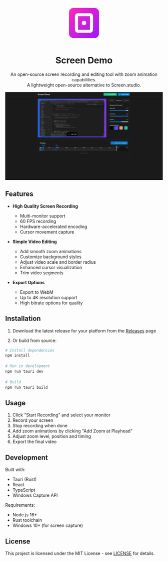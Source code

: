 <div align="center">
  <img src="src/assets/logo.svg" alt="Screen Demo Logo" width="120" height="120" />
  <h1>Screen Demo</h1>
  <p>An open-source screen recording and editing tool with zoom animation capabilities.<br/>A lightweight open-source alternative to Screen.studio.</p>
</div>

![Demo Screenshot](public/screenshot.png)

## Features

- **High Quality Screen Recording**
  - Multi-monitor support
  - 60 FPS recording
  - Hardware-accelerated encoding
  - Cursor movement capture

- **Simple Video Editing**
  - Add smooth zoom animations
  - Customize background styles
  - Adjust video scale and border radius
  - Enhanced cursor visualization
  - Trim video segments

- **Export Options** 
  - Export to WebM
  - Up to 4K resolution support
  - High bitrate options for quality

## Installation

1. Download the latest release for your platform from the [Releases](https://github.com/njraladdin/screen-demo/releases) page

2. Or build from source:
```bash
# Install dependencies
npm install

# Run in development
npm run tauri dev

# Build
npm run tauri build
```

## Usage

1. Click "Start Recording" and select your monitor
2. Record your screen
3. Stop recording when done
4. Add zoom animations by clicking "Add Zoom at Playhead" 
5. Adjust zoom level, position and timing
6. Export the final video

## Development

Built with:
- Tauri (Rust)
- React
- TypeScript
- Windows Capture API

Requirements:
- Node.js 16+
- Rust toolchain
- Windows 10+ (for screen capture)

## License

This project is licensed under the MIT License - see [LICENSE](LICENSE) for details.

